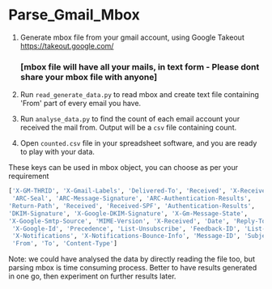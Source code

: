 # Parse_Gmail_Mbox

1. Generate mbox file from your gmail account, using Google Takeout https://takeout.google.com/
    ### [mbox file will have all your mails, in text form - Please dont share your mbox file with anyone]

2. Run `read_generate_data.py` to read mbox and create text file containing 'From' part of every email you have.

3. Run `analyse_data.py` to find the count of each email account your received the mail from. Output will be a `csv` file containing count.

4. Open `counted.csv` file in your spreadsheet software, and you are ready to play with your data.


These keys can be used in mbox object, you can choose as per your requirement
```py
['X-GM-THRID', 'X-Gmail-Labels', 'Delivered-To', 'Received', 'X-Received',
 'ARC-Seal', 'ARC-Message-Signature', 'ARC-Authentication-Results', 
'Return-Path', 'Received', 'Received-SPF', 'Authentication-Results', 
'DKIM-Signature', 'X-Google-DKIM-Signature', 'X-Gm-Message-State', 
'X-Google-Smtp-Source', 'MIME-Version', 'X-Received', 'Date', 'Reply-To',
 'X-Google-Id', 'Precedence', 'List-Unsubscribe', 'Feedback-ID', 'List-Id',
 'X-Notifications', 'X-Notifications-Bounce-Info', 'Message-ID', 'Subject',
 'From', 'To', 'Content-Type']
```

Note: we could have analysed the data by directly reading the file too, but parsing mbox is time consuming process. Better to have results generated in one go, then experiment on further results later.
